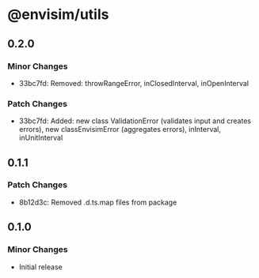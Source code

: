 # @envisim/utils

## 0.2.0

### Minor Changes

- 33bc7fd: Removed: throwRangeError, inClosedInterval, inOpenInterval

### Patch Changes

- 33bc7fd: Added: new class ValidationError (validates input and creates errors), new classEnvisimError (aggregates errors), inInterval, inUnitInterval

## 0.1.1

### Patch Changes

- 8b12d3c: Removed .d.ts.map files from package

## 0.1.0

### Minor Changes

- Initial release
